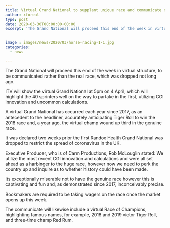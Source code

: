 ```yaml
---
title: Virtual Grand National to supplant unique race and communicate on ITV
author: xforeal 
type: post
date: 2020-03-30T00:00:00+00:00
excerpt: 'The Grand National will proceed this end of the week in virtual structure, to be communicated rather than the real race, which was dropped prior this month '


image : images/news/2020/03/horse-racing-1-1.jpg
categories:
  - news

---
```

The Grand National will proceed this end of the week in virtual structure, to be communicated rather than the real race, which was dropped not long ago. 

ITV will show the virtual Grand National at 5pm on 4 April, which will highlight the 40 sprinters well on the way to partake in the first, utilizing CGI innovation and uncommon calculations. 

A virtual Grand National has occurred each year since 2017, as an antecedent to the headliner, accurately anticipating Tiger Roll to win the 2018 race and, a year ago, the virtual champ wound up third in the genuine race. 

It was declared two weeks prior the first Randox Health Grand National was dropped to restrict the spread of coronavirus in the UK. 

Executive Producer, who is of Carm Productions, Rob McLouglin stated: We utilize the most recent CGI innovation and calculations and were all set ahead as a harbinger to the huge race, however now we need to perk the country up and inquire as to whether history could have been made. 

Its exceptionally miserable not to have the genuine race however this is captivating and fun and, as demonstrated since 2017, inconceivably precise. 

Bookmakers are required to be taking wagers on the race once the market opens up this week. 

The communicate will likewise include a virtual Race of Champions, highlighting famous names, for example, 2018 and 2019 victor Tiger Roll, and three-time champ Red Rum.